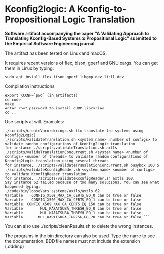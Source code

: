 # Kconfig2logic: A Kconfig-to-Propositional Logic Translation

**Software artifact accompanying the paper "A Validating Approach to Translating Kconfig-Based Systems to Propositional Logic" submitted to the Empirical Software Engineering journal**

The artifact has been tested on Linux and macOS.

It requires recent versions of flex, bison, gperf and GNU xargs. You can get them in Linux by typing:
```
sudo apt install flex bison gperf libgmp-dev libfl-dev
```

Compilation instructions:

```
export KCONF=`pwd` (in artifacts)
cd code
make
enter root password to install CUDD libraries.
cd ..
```

Use scripts at will. Examples:

```
./scripts/createVarorderings.sh (to translate the systems using Kconfig2Logic)
./scripts/validateTranslation.sh <system name> <number of configs> to validate random configurations of Kconfig2Logic translation
for instance ./scripts/validateTranslation.sh axtls
./scripts/validaTranslationConcurrent.sh <system name> <number of configs> <number of threads> to validate random configurations of Kconfig2Logic translation using several threads
for instance, ./scripts/validateTranslationConcurrent.sh busybox 100 5
./scripts/validateKconfigReader.sh <system name> <number of configs> to validate KconfigReader translation
for instance, ./scripts/validateKconfigReader.sh axtls 100.
Say instance 62 failed because of too many solutions. You can see what happened typing:
./code/bin/looseVars systems/axtls/axtls.62
Variable    CONFIG_X509_MAX_CA_CERTS_EQ_0 can be true or false 
Variable    CONFIG_X509_MAX_CA_CERTS_EQ_1 can be true or false 
Variable  CONFIG_X509_MAX_CA_CERTS_EQ_150 can be true or false 
Variable        MUL_KARATSUBA_THRESH_EQ_0 can be true or false 
Variable        MUL_KARATSUBA_THRESH_EQ_1 can be true or false 
Variable       MUL_KARATSUBA_THRESH_EQ_20 can be true or false ```
```

You can also use ./scripts/cleanResults.sh to delete the wrong instances.

The programs in the bin directory can also be used. Type the name to see the documentation. BDD file names must not include the extension (.dddmp)

